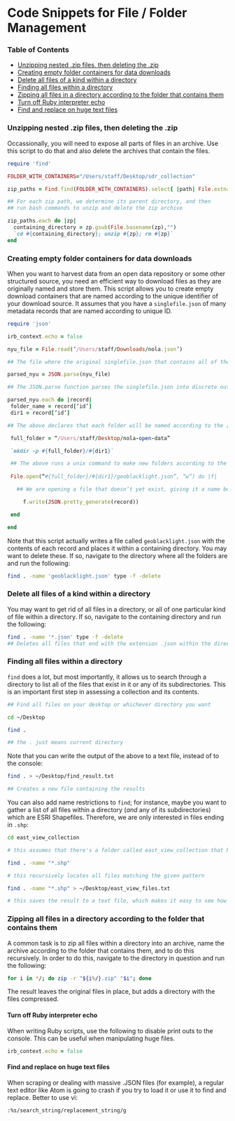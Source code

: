# Code Snippets for File / Folder Management

### Table of Contents

* [Unzipping nested .zip files, then deleting the .zip](#Unzipping-nested-.zip-files,-then-deleting-the-.zip)
* [Creating empty folder containers for data downloads](#Creating-empty-folder-containers-for-data-downloads)
* [Delete all files of a kind within a directory](#Delete-all-files-of-a-kind-within-a-directory)
* [Finding all files within a directory](#Finding-all-files-within-a-directory)
* [Zipping all files in a directory according to the folder that contains them](#Zipping-all-files-in-a-directory-according-to-the-folder-that-contains-them)
* [Turn off Ruby interpreter echo](#Turn-off-Ruby-interpreter-echo)
* [Find and replace on huge text files](#Find-and-replace-on-huge-text-files)

### Unzipping nested .zip files, then deleting the .zip

Occassionally, you will need to expose all parts of files in an archive. Use this script to do that and also delete the archives that contain the files.

```ruby
require 'find'

FOLDER_WITH_CONTAINERS="/Users/staff/Desktop/sdr_collection"

zip_paths = Find.find(FOLDER_WITH_CONTAINERS).select{ |path| File.extname(path) == ".zip"}

## For each zip path, we determine its parent directory, and then
## run bash commands to unzip and delete the zip archive

zip_paths.each do |zp|
  containing_directory = zp.gsub(File.basename(zp),"")
  `cd #{containing_directory}; unzip #{zp}; rm #{zp}`
end
```

### Creating empty folder containers for data downloads

When you want to harvest data from an open data repository or some other structured source, you need an efficient way to download files as they are originally named and store them. This script allows you to create empty download containers that are named according to the unique identifier of your download source. It assumes that you have a `singlefile.json` of many metadata records that are named according to unique ID.

```ruby
require 'json'

irb_context.echo = false

nyu_file = File.read(‘/Users/staff/Downloads/nola.json’)

## The file where the original singlefile.json that contains all of the records is above. Change path accordingly.

parsed_nyu = JSON.parse(nyu_file)

## The JSON.parse function parses the singlefile.json into discrete outputs as JSON files

parsed_nyu.each do |record|
 folder_name = record[‘id’]
 dir1 = record[‘id’]

## The above declares that each folder will be named according to the ['id'] element in each respective .JSON file. It's up to you to determine what that element is called in your file and change accordingly. Change it in both variables.

 full_folder = “/Users/staff/Desktop/nola-open-data”

 `mkdir -p #{full_folder}/#{dir1}`

 ## The above runs a unix command to make new folders according to the naming convention laid out from the named variables above and stores them in the place you stipulate on your computer.
 
 File.open(“#{full_folder}/#{dir1}/geoblacklight.json”, “w”) do |f|

   ## We are opening a file that doesn’t yet exist, giving it a name before it comes into being, and that name is the value full_folder/geoblacklight.json. Then it writes that to a file. This script places geoblacklight.json files into each containing folder. If you want to delete them, use the delete script below.

     f.write(JSON.pretty_generate(record))

 end

end
```
Note that this script actually writes a file called `geoblacklight.json` with the contents of each record and places it within a containing directory. You may want to delete these. If so, navigate to the directory where all the folders are and run the following:

```bash
find . -name 'geoblacklight.json' type -f -delete
```
### Delete all files of a kind within a directory

You may want to get rid of all files in a directory, or all of one particular kind of file within a directory. If so, navigate to the containing directory and run the following:

```bash
find . -name '*.json' type -f -delete
## Deletes all files that end with the extension .json within the directory
```

### Finding all files within a directory

`find` does a lot, but most importantly, it allows us to search through a directory to list all of the files that exist in it or any of its subdirectories. This is an important first step in assessing a collection and its contents.

```bash
## Find all files on your desktop or whichever directory you want

cd ~/Desktop

find .

## the . just means current directory

```

Note that you can write the output of the above to a text file, instead of to the console:

```bash
find . > ~/Desktop/find_result.txt

## Creates a new file containing the results
```

You can also add name restrictions to `find`; for instance, maybe you want to gather a list of all files within a directory (_and_ any of its subdirectories) which are ESRI Shapefiles. Therefore, we are only interested in files ending in `.shp`:

```bash
cd east_view_collection

# this assumes that there's a folder called east_view_collection that has a bunch of shapefiles in it

find . -name "*.shp"

# this recursively locates all files matching the given pattern

find . -name "*.shp" > ~/Desktop/east_view_files.txt

# this saves the result to a text file, which makes it easy to see how many shapefiles exist
```

### Zipping all files in a directory according to the folder that contains them

A common task is to zip all files within a directory into an archive, name the archive according to the folder that contains them, and to do this recursively. In order to do this, navigate to the directory in question and run the following:

```bash
for i in */; do zip -r "${i%/}.zip" "$i"; done
```
The result leaves the original files in place, but adds a directory with the files compressed.

#### Turn off Ruby interpreter echo

When writing Ruby scripts, use the following to disable print outs to the console. This can be useful when manipulating huge files.
```ruby
irb_context.echo = false
```

#### Find and replace on huge text files

When scraping or dealing with massive .JSON files (for example), a regular text editor like Atom is going to crash if you try to load it or use it to find and replace. Better to use vi:

```
:%s/search_string/replacement_string/g
```

